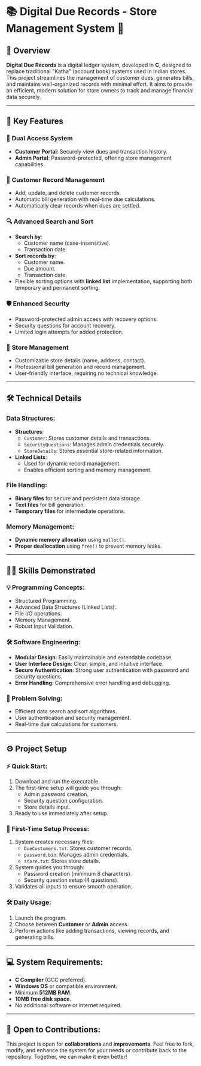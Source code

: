 
# 📚 Digital Due Records - Store Management System 🧾

## 🚀 Overview

**Digital Due Records** is a digital ledger system, developed in **C**, designed to replace traditional "Katha" (account book) systems used in Indian stores. This project streamlines the management of customer dues, generates bills, and maintains well-organized records with minimal effort. It aims to provide an efficient, modern solution for store owners to track and manage financial data securely.

---

## 🌟 Key Features

### 🔐 **Dual Access System**
- **Customer Portal**: Securely view dues and transaction history.
- **Admin Portal**: Password-protected, offering store management capabilities.

### 📝 **Customer Record Management**
- Add, update, and delete customer records.
- Automatic bill generation with real-time due calculations.
- Automatically clear records when dues are settled.

### 🔍 **Advanced Search and Sort**
- **Search by**:
  - Customer name (case-insensitive).
  - Transaction date.
- **Sort records by**:
  - Customer name.
  - Due amount.
  - Transaction date.
- Flexible sorting options with **linked list** implementation, supporting both temporary and permanent sorting.

### 🛡️ **Enhanced Security**
- Password-protected admin access with recovery options.
- Security questions for account recovery.
- Limited login attempts for added protection.

### 💼 **Store Management**
- Customizable store details (name, address, contact).
- Professional bill generation and record management.
- User-friendly interface, requiring no technical knowledge.

---

## 🛠️ Technical Details

### Data Structures:
- **Structures**:
  - `Customer`: Stores customer details and transactions.
  - `SecurityQuestions`: Manages admin credentials securely.
  - `StoreDetails`: Stores essential store-related information.
- **Linked Lists**:
  - Used for dynamic record management.
  - Enables efficient sorting and memory management.

### File Handling:
- **Binary files** for secure and persistent data storage.
- **Text files** for bill generation.
- **Temporary files** for intermediate operations.

### Memory Management:
- **Dynamic memory allocation** using `malloc()`.
- **Proper deallocation** using `free()` to prevent memory leaks.

---

## 🧑‍💻 Skills Demonstrated

### 💡 Programming Concepts:
- Structured Programming.
- Advanced Data Structures (Linked Lists).
- File I/O operations.
- Memory Management.
- Robust Input Validation.

### 🛠️ Software Engineering:
- **Modular Design**: Easily maintainable and extendable codebase.
- **User Interface Design**: Clear, simple, and intuitive interface.
- **Secure Authentication**: Strong user authentication with password and security questions.
- **Error Handling**: Comprehensive error handling and debugging.

### 🧠 Problem Solving:
- Efficient data search and sort algorithms.
- User authentication and security management.
- Real-time due calculations for customers.

---

## ⚙️ Project Setup

### ⚡ Quick Start:
1. Download and run the executable.
2. The first-time setup will guide you through:
   - Admin password creation.
   - Security question configuration.
   - Store details input.
3. Ready to use immediately after setup.

### 🏁 First-Time Setup Process:
1. System creates necessary files:
   - `DueCustomers.txt`: Stores customer records.
   - `password.bin`: Manages admin credentials.
   - `store.txt`: Stores store details.
2. System guides you through:
   - Password creation (minimum 8 characters).
   - Security question setup (4 questions).
3. Validates all inputs to ensure smooth operation.

### 🛠️ Daily Usage:
1. Launch the program.
2. Choose between **Customer** or **Admin** access.
3. Perform actions like adding transactions, viewing records, and generating bills.

---

## 💻 System Requirements:
- **C Compiler** (GCC preferred).
- **Windows OS** or compatible environment.
- Minimum **512MB RAM**.
- **10MB free disk space**.
- No additional software or internet required.

---

## 🚀 Open to Contributions:
This project is open for **collaborations** and **improvements**. Feel free to fork, modify, and enhance the system for your needs or contribute back to the repository. Together, we can make it even better!
